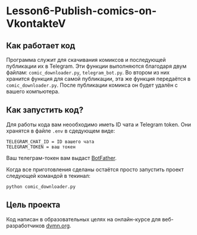 # Lesson6-Publish-comics-on-VkontakteV

## Как работает код
Программа служит для скачивания комиксов и последующей публикации их в Telegram. Эти функции выполняются благодаря двум файлам: `comic_downloader.py`, `telegram_bot.py`. Во втором из них хранится функция для самой публикации, эта же функция передаётся в `comic_downloader.py`. После публикации комикса он будет удалён с вашего компьютера.

## Как запустить код?
Для работы кода вам неообходимо иметь ID чата и Telegram token. Они хранятся в файле `.env` в сдедующем виде:
```
TELEGRAM_CHAT_ID = ID вашего чата
TELEGRAM_TOKEN = ваш токен
```
Ваш телеграм-токен вам выдаст [BotFather](https://t.me/BotFather).

Когда все приготовления сделаны остаётся просто запустить проект следующей командой в текинал:
```
python comic_downloader.py
```

## Цель проекта 

Код написан в образовательных целях на онлайн-курсе для веб-разработчиков [dvmn.org](https://dvmn.org/).